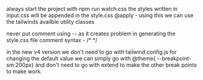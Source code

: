 always start the project with npm run watch:css
the styles written in input.css will be appended in the style.css
@apply -  using this we can use the tailwinds availble utility classes


never put comment using --  as it creates problem in generating the style.css file 
comment syntax - /* */

in the new v4 version 
we don't need to go with tailwind.config.js for changing the default value 
we can simply go with @theme{ --breakpoint-sm:200px} and don't need to go with extend to make the other break points to make work.

